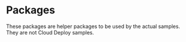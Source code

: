 # Packages
These packages are helper packages to be used by the actual samples. They are
not Cloud Deploy samples.